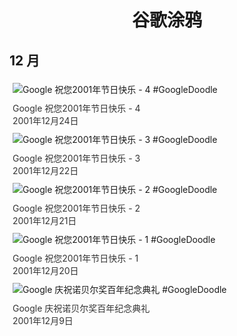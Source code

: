 
<h1 align="center"> 谷歌涂鸦 </h1>




## 12 月

<div class="image">


<img src="https://www.google.com/logos/2001/holiday01-4.gif" alt="Google 祝您2001年节日快乐 - 4 #GoogleDoodle" style="margin: 5px"/>
<div class="info" style="font-size: 14px; color:#333333; margin:5px"><div class="title">Google 祝您2001年节日快乐 - 4</div><div class="date">2001年12月24日</div></div>

<img src="https://www.google.com/logos/2001/holiday01-3.gif" alt="Google 祝您2001年节日快乐 - 3 #GoogleDoodle" style="margin: 5px"/>
<div class="info" style="font-size: 14px; color:#333333; margin:5px"><div class="title">Google 祝您2001年节日快乐 - 3</div><div class="date">2001年12月22日</div></div>

<img src="https://www.google.com/logos/2001/holiday01-2.gif" alt="Google 祝您2001年节日快乐 - 2 #GoogleDoodle" style="margin: 5px"/>
<div class="info" style="font-size: 14px; color:#333333; margin:5px"><div class="title">Google 祝您2001年节日快乐 - 2</div><div class="date">2001年12月21日</div></div>

<img src="https://www.google.com/logos/2001/holiday01-1.gif" alt="Google 祝您2001年节日快乐 - 1 #GoogleDoodle" style="margin: 5px"/>
<div class="info" style="font-size: 14px; color:#333333; margin:5px"><div class="title">Google 祝您2001年节日快乐 - 1</div><div class="date">2001年12月20日</div></div>

<img src="https://www.google.com/logos/2001/nobel.gif" alt="Google 庆祝诺贝尔奖百年纪念典礼 #GoogleDoodle" style="margin: 5px"/>
<div class="info" style="font-size: 14px; color:#333333; margin:5px"><div class="title">Google 庆祝诺贝尔奖百年纪念典礼</div><div class="date">2001年12月9日</div></div>

</div>








